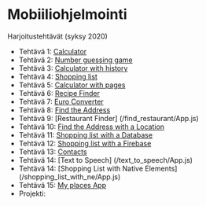 # Mobiiliohjelmointi

Harjoitustehtävät (syksy 2020)

- Tehtävä 1: [Calculator](/calculator/App.js)
- Tehtävä 2: [Number guessing game](/number_guessing_game/App.js)
- Tehtävä 3: [Calculator with history](/calculator_with_history/App.js)
- Tehtävä 4: [Shopping list](/shopping_list/App.js)
- Tehtävä 5: [Calculator with pages](/calculator_with_pages/App.js)
- Tehtävä 6: [Recipe Finder](/recipe_finder/App.js)
- Tehtävä 7: [Euro Converter](/euro_converter/App.js)
- Tehtävä 8: [Find the Address](/find_address/App.js)
- Tehtävä 9: [Restaurant Finder] (/find_restaurant/App.js)
- Tehtävä 10: [Find the Address with a Location](/find_address/App.js)
- Tehtävä 11: [Shopping list with a Database](/shopping_list_with_db/App.js)
- Tehtävä 12: [Shopping list with a Firebase](/shopping_list_with_fb/App.js)
- Tehtävä 13: [Contacts](/contacts/App.js)
- Tehtävä 14: [Text to Speech] (/text_to_speech/App.js)
- Tehtävä 14: [Shopping List with Native Elements] (/shopping_list_with_ne/App.js)
- Tehtävä 15: [My places App](/my_places_app/App.js)
- Projekti:
